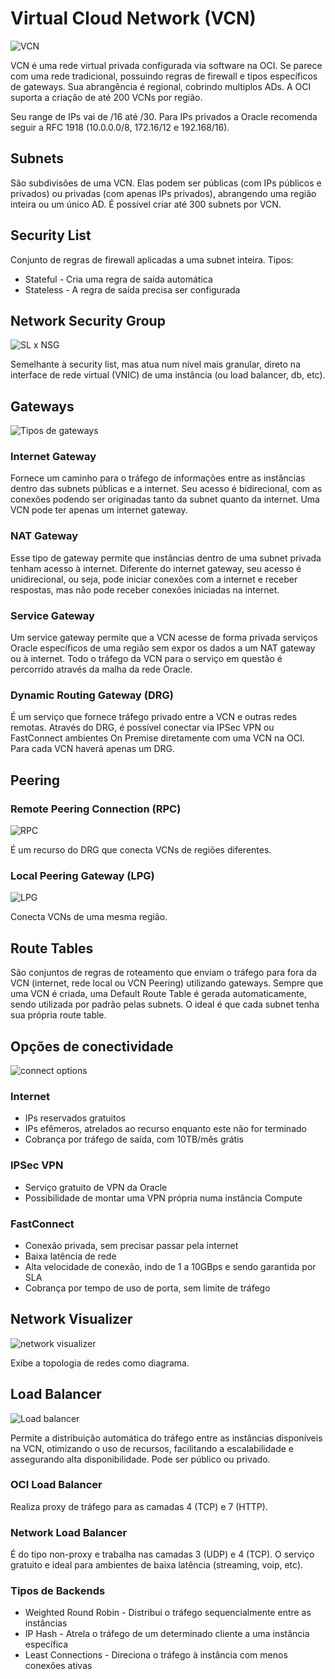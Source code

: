 # Virtual Cloud Network (VCN)

![VCN](https://enabling-cloud.github.io/oci-learning/resources/vcn-infrastructure.png)

VCN é uma rede virtual privada configurada via software na OCI. Se parece com uma rede tradicional, possuindo regras de firewall e tipos específicos de gateways. Sua abrangência é regional, cobrindo multiplos ADs. A OCI suporta a criação de até 200 VCNs por região.

Seu range de IPs vai de /16 até /30. Para IPs privados a Oracle recomenda seguir a RFC 1918 (10.0.0.0/8, 172.16/12 e 192.168/16).


## Subnets

São subdivisões de uma VCN. Elas podem ser públicas (com IPs públicos e privados) ou privadas (com apenas IPs privados), abrangendo uma região inteira ou um único AD. É possível criar até 300 subnets por VCN.



## Security List

Conjunto de regras de firewall aplicadas a uma subnet inteira. Tipos:

* Stateful - Cria uma regra de saída automática
* Stateless - A regra de saída precisa ser configurada


## Network Security Group

![SL x NSG](https://docs.oracle.com/pt-br/solutions/oci-security-checklist/img/nsg-seclist-png.png)

Semelhante à security list, mas atua num nível mais granular, direto na interface de rede virtual (VNIC) de uma instância (ou load balancer, db, etc).


## Gateways

![Tipos de gateways](https://docs.oracle.com/en-us/iaas/Content/Resources/Images/network_service_gateway.png)


### Internet Gateway

Fornece um caminho para o tráfego de informações entre as instâncias dentro das subnets públicas e a internet. Seu acesso é bidirecional, com as conexões podendo ser originadas tanto da subnet quanto da internet. Uma VCN pode ter apenas um internet gateway.


### NAT Gateway

Esse tipo de gateway permite que instâncias dentro de uma subnet privada tenham acesso à internet. Diferente do internet gateway, seu acesso é unidirecional, ou seja, pode iniciar conexões com a internet e receber respostas, mas não pode receber conexões iniciadas na internet.


### Service Gateway

Um service gateway permite que a VCN acesse de forma privada serviços Oracle específicos de uma região sem expor os dados a um NAT gateway ou à internet. Todo o tráfego da VCN para o serviço em questão é percorrido através da malha da rede Oracle. 


### Dynamic Routing Gateway (DRG)

É um serviço que fornece tráfego privado entre a VCN e outras redes remotas. Através do DRG, é possível conectar via IPSec VPN ou FastConnect ambientes On Premise diretamente com uma VCN na OCI. Para cada VCN haverá apenas um DRG.


## Peering

### Remote Peering Connection (RPC)

![RPC](https://askmedawaa.files.wordpress.com/2020/05/800.png)

É um recurso do DRG que conecta VCNs de regiões diferentes.


### Local Peering Gateway (LPG) 

![LPG](https://blog.hussaindba.com/wp-content/uploads/2019/01/c-users-firozhussain4045-downloads-network_local_.png)

Conecta VCNs de uma mesma região.


## Route Tables

São conjuntos de regras de roteamento que enviam o tráfego para fora da VCN (internet, rede local ou VCN Peering) utilizando gateways. Sempre que uma VCN é criada, uma Default Route Table é gerada automaticamente, sendo utilizada por padrão pelas subnets. O ideal é que cada subnet tenha sua própria route table.


## Opções de conectividade

![connect options](https://docs.oracle.com/pt-br/solutions/oci-security-checklist/img/connectivity-options-png.png)


### Internet

* IPs reservados gratuitos
* IPs efêmeros, atrelados ao recurso enquanto este não for terminado
* Cobrança por tráfego de saída, com 10TB/mês grátis


### IPSec VPN

* Serviço gratuito de VPN da Oracle
* Possibilidade de montar uma VPN própria numa instância Compute


### FastConnect

* Conexão privada, sem precisar passar pela internet 
* Baixa latência de rede
* Alta velocidade de conexão, indo de 1 a 10GBps e sendo garantida por SLA
* Cobrança por tempo de uso de porta, sem limite de tráfego


## Network Visualizer

![network visualizer](https://doyensys.com/blogs/wp-content/uploads/2021/04/oracle-network-visualizer-1024x567.jpg)

Exibe a topologia de redes como diagrama.


## Load Balancer

![Load balancer](https://docs.oracle.com/en-us/iaas/Content/Resources/Images/gsg-lb-allow-traffic.png)

Permite a distribuição automática do tráfego entre as instâncias disponíveis na VCN, otimizando o uso de recursos, facilitando a escalabilidade e assegurando alta disponibilidade. Pode ser público ou privado.


### OCI Load Balancer

Realiza proxy de tráfego para as camadas 4 (TCP) e 7 (HTTP).


### Network Load Balancer

É do tipo non-proxy e trabalha nas camadas 3 (UDP) e 4 (TCP). O serviço gratuito e ideal para ambientes de baixa latência (streaming, voip, etc).


### Tipos de Backends

* Weighted Round Robin - Distribui o tráfego sequencialmente entre as instâncias
* IP Hash - Atrela o tráfego de um determinado cliente a uma instância específica
* Least Connections - Direciona o tráfego à instância com menos conexões ativas